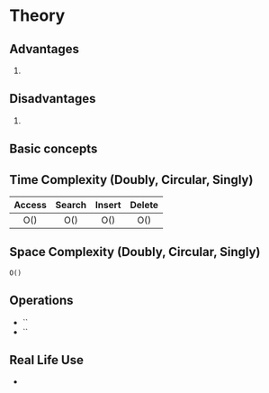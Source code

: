 #  Theory

## Advantages

1.


## Disadvantages

1.
## Basic concepts

## Time Complexity (Doubly, Circular, Singly)
| Access | Search | Insert | Delete |
|:-------:|:-------:|:-------:|:-------:|
| O() | O() | O() | O() |

## Space Complexity (Doubly, Circular, Singly)
`O()`

## Operations
- ``
- ``

## Real Life Use

-